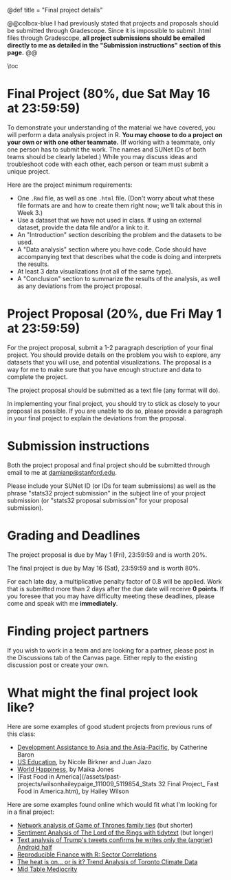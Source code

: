 @def title = "Final project details"

@@colbox-blue
I had previously stated that projects and proposals should be submitted through Gradescope.
Since it is impossible to submit .html files through Gradescope, **all project submissions should be emailed directly to me as detailed in the "Submission instructions" section of this page.**
@@

\toc

# Final Project (80%, due Sat May 16 at 23:59:59)
To demonstrate your understanding of the material we have covered, you will perform a data analysis project in R.
**You may choose to do a project on your own or with one other teammate.** (If working with a teammate, only one person has to submit the work. The names and SUNet IDs of both teams should be clearly labeled.)
While you may discuss ideas and troubleshoot code with each other, each person or team must submit a unique project.

Here are the project minimum requirements:

* One `.Rmd` file, as well as one `.html` file. (Don't worry about what these file formats are and how to create them right now; we'll talk about this in Week 3.)
* Use a dataset that we have not used in class. If using an external dataset, provide the data file and/or a link to it.
* An "Introduction" section describing the problem and the datasets to be used.
* A "Data analysis" section where you have code. Code should have accompanying text that describes what the code is doing and interprets the results.
* At least 3 data visualizations (not all of the same type).
* A "Conclusion" section to summarize the results of the analysis, as well as any deviations from the project proposal.

# Project Proposal (20%, due Fri May 1 at 23:59:59)
For the project proposal, submit a 1-2 paragraph description of your final project.
You should provide details on the problem you wish to explore, any datasets that you will use, and potential visualizations.
The proposal is a way for me to make sure that you have enough structure and data to complete the project.

The project proposal should be submitted as a text file (any format will do).

In implementing your final project, you should try to stick as closely to your proposal as possible.
If you are unable to do so, please provide a paragraph in your final project to explain the deviations from the proposal.

# Submission instructions
Both the project proposal and final project should be submitted through email to me at [damianp@stanford.edu](mailto:damianp@stanford.edu).

Please include your SUNet ID (or IDs for team submissions) as well as the phrase "stats32 project submission" in the subject line of your project submission (or "stats32 proposal submission" for your proposal submission).

# Grading and Deadlines
The project proposal is due by May 1 (Fri), 23:59:59 and is worth 20%.

The final project is due by May 16 (Sat), 23:59:59 and is worth 80%.

For each late day, a multiplicative penalty factor of 0.8 will be applied.
Work that is submitted more than 2 days after the due date will receive **0 points**.
If you foresee that you may have difficulty meeting these deadlines, please come and speak with me **immediately**.

# Finding project partners
If you wish to work in a team and are looking for a partner, please post in the Discussions tab of the Canvas page.
Either reply to the existing discussion post or create your own.

# What might the final project look like?
Here are some examples of good student projects from previous runs of this class:

* [Development Assistance to Asia and the Asia-Pacific](/assets/past-projects/baroncatherine_LATE_135896_5133065_Baron-STATS-32-Project.html), by Catherine Baron
* [US Education](/assets/past-projects/birknernicole_148476_5122624_STATS-32-Final-Project-Birkner-Jazo.html), by Nicole Birkner and Juan Jazo
* [World Happiness](/assets/past-projects/jonesmaikasato_185180_5088240_Jones_Maika_STATS32_Final.html), by Maika Jones
* [Fast Food in America](/assets/past-projects/wilsonhaileypaige_111009_5119854_Stats 32 Final Project_ Fast Food in America.htm), by Hailey Wilson


Here are some examples found online which would fit what I'm looking for in a final project:

* [Network analysis of Game of Thrones family ties](https://www.r-bloggers.com/network-analysis-of-game-of-thrones-family-ties/) (but shorter)
* [Sentiment Analysis of The Lord of the Rings with tidytext](https://www.r-bloggers.com/sentiment-analysis-of-the-lord-of-the-rings-with-tidytext/) (but longer)
* [Text analysis of Trump's tweets confirms he writes only the (angrier) Android half](https://www.r-bloggers.com/text-analysis-of-trumps-tweets-confirms-he-writes-only-the-angrier-android-half/)
* [Reproducible Finance with R: Sector Correlations](https://www.r-bloggers.com/reproducible-finance-with-r-sector-correlations/)
* [The heat is on... or is it? Trend Analysis of Toronto Climate Data](https://www.r-bloggers.com/the-heat-is-on-or-is-it-trend-analysis-of-toronto-climate-data/)
* [Mid Table Mediocrity](https://www.r-bloggers.com/mid-table-mediocrity/)

